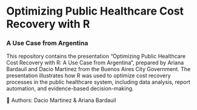 # Optimizing Public Healthcare Cost Recovery with R
### A Use Case from Argentina

This repository contains the presentation “Optimizing Public Healthcare Cost Recovery with R: A Use Case from Argentina”, prepared by Ariana Bardauil and Dacio Martinez from the Buenos Aires City Government. The presentation illustrates how R was used to optimize cost recovery processes in the public healthcare system, including data analysis, report automation, and evidence-based decision-making.

👥 Authors:
Dacio Martinez & Ariana Bardauil


